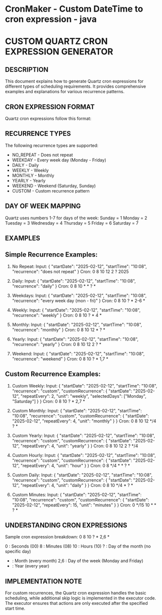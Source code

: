# CronMaker - Custom DateTime to cron expression - java

CUSTOM QUARTZ CRON EXPRESSION GENERATOR
=====================================

DESCRIPTION
-----------
This document explains how to generate Quartz cron expressions for different types 
of scheduling requirements. It provides comprehensive examples and explanations 
for various recurrence patterns.

CRON EXPRESSION FORMAT
---------------------
Quartz cron expressions follow this format:
<second> <minute> <hour> <day of the month> <month> <day of the week> <year>

RECURRENCE TYPES
---------------
The following recurrence types are supported:
* NO_REPEAT  - Does not repeat
* WEEKDAY    - Every week day (Monday - Friday)
* DAILY      - Daily
* WEEKLY     - Weekly
* MONTHLY    - Monthly
* YEARLY     - Yearly
* WEEKEND    - Weekend (Saturday, Sunday)
* CUSTOM     - Custom recurrence pattern

DAY OF WEEK MAPPING
------------------
Quartz uses numbers 1-7 for days of the week:
Sunday    = 1
Monday    = 2
Tuesday   = 3
Wednesday = 4
Thursday  = 5
Friday    = 6
Saturday  = 7

EXAMPLES
--------

Simple Recurrence Examples:
-------------------------

1. No Repeat:
Input:
{
    "startDate": "2025-02-12",
    "startTime": "10:08",
    "recurrence": "does not repeat"
}
Cron: 0 8 10 12 2 ? 2025

2. Daily:
Input:
{
    "startDate": "2025-02-12",
    "startTime": "10:08",
    "recurrence": "daily"
}
Cron: 0 8 10 * * ? *

3. Weekdays:
Input:
{
    "startDate": "2025-02-12",
    "startTime": "10:08",
    "recurrence": "every week day (mon - fri)"
}
Cron: 0 8 10 ? * 2-6 *

4. Weekly:
Input:
{
    "startDate": "2025-02-12",
    "startTime": "10:08",
    "recurrence": "weekly"
}
Cron: 0 8 10 ? * 4 *

5. Monthly:
Input:
{
    "startDate": "2025-02-12",
    "startTime": "10:08",
    "recurrence": "monthly"
}
Cron: 0 8 10 12 * ? *

6. Yearly:
Input:
{
    "startDate": "2025-02-12",
    "startTime": "10:08",
    "recurrence": "yearly"
}
Cron: 0 8 10 12 2 ? *

7. Weekend:
Input:
{
    "startDate": "2025-02-12",
    "startTime": "10:08",
    "recurrence": "weekend"
}
Cron: 0 8 10 ? * 1,7 *

Custom Recurrence Examples:
-------------------------

1. Custom Weekly:
Input:
{
    "startDate": "2025-02-12",
    "startTime": "10:08",
    "recurrence": "custom",
    "customRecurrence": {
        "startDate": "2025-02-12",
        "repeatEvery": 2,
        "unit": "weekly",
        "selectedDays": ["Monday", "Saturday"]
    }
}
Cron: 0 8 10 ? * 2,7 *

2. Custom Monthly:
Input:
{
    "startDate": "2025-02-12",
    "startTime": "10:08",
    "recurrence": "custom",
    "customRecurrence": {
        "startDate": "2025-02-12",
        "repeatEvery": 4,
        "unit": "monthly"
    }
}
Cron: 0 8 10 12 */4 ? *

3. Custom Yearly:
Input:
{
    "startDate": "2025-02-12",
    "startTime": "10:08",
    "recurrence": "custom",
    "customRecurrence": {
        "startDate": "2025-02-12",
        "repeatEvery": 4,
        "unit": "yearly"
    }
}
Cron: 0 8 10 12 2 ? */4

4. Custom Hourly:
Input:
{
    "startDate": "2025-02-12",
    "startTime": "10:08",
    "recurrence": "custom",
    "customRecurrence": {
        "startDate": "2025-02-12",
        "repeatEvery": 4,
        "unit": "hour"
    }
}
Cron: 0 8 */4 * * ? *

5. Custom Daily:
Input:
{
    "startDate": "2025-02-12",
    "startTime": "10:08",
    "recurrence": "custom",
    "customRecurrence": {
        "startDate": "2025-02-12",
        "repeatEvery": 4,
        "unit": "daily"
    }
}
Cron: 0 8 10 */4 * ? *

6. Custom Minutes:
Input:
{
    "startDate": "2025-02-12",
    "startTime": "10:08",
    "recurrence": "custom",
    "customRecurrence": {
        "startDate": "2025-02-12",
        "repeatEvery": 15,
        "unit": "minutes"
    }
}
Cron: 0 */15 10 * * ? *

UNDERSTANDING CRON EXPRESSIONS
----------------------------
Sample cron expression breakdown: 0 8 10 ? * 2,6 *

0   : Seconds (00)
8   : Minutes (08)
10  : Hours (10)
?   : Day of the month (no specific day)
*   : Month (every month)
2,6 : Day of the week (Monday and Friday)
*   : Year (every year)

IMPLEMENTATION NOTE
-----------------
For custom recurrences, the Quartz cron expression handles the basic scheduling,
while additional skip logic is implemented in the executor code. The executor 
ensures that actions are only executed after the specified start time.
